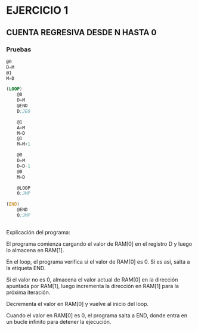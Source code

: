 # EJERCICIO 1

## CUENTA REGRESIVA DESDE N HASTA 0 

### Pruebas

```asm
@0       
D=M       
@1        
M=D       

(LOOP)
    @0    
    D=M   
    @END  
    D;JEQ 

    @1    
    A=M   
    M=D   
    @1    
    M=M+1 

    @0    
    D=M   
    D=D-1 
    @0    
    M=D   

    @LOOP 
    0;JMP 

(END)
    @END  
    0;JMP 
        
```

Explicación del programa:

El programa comienza cargando el valor de RAM[0] en el registro D y luego lo almacena en RAM[1].

En el loop, el programa verifica si el valor de RAM[0] es 0. Si es así, salta a la etiqueta END.

Si el valor no es 0, almacena el valor actual de RAM[0] en la dirección apuntada por RAM[1], luego incrementa la dirección en RAM[1] para la próxima iteración.

Decrementa el valor en RAM[0] y vuelve al inicio del loop.

Cuando el valor en RAM[0] es 0, el programa salta a END, donde entra en un bucle infinito para detener la ejecución.